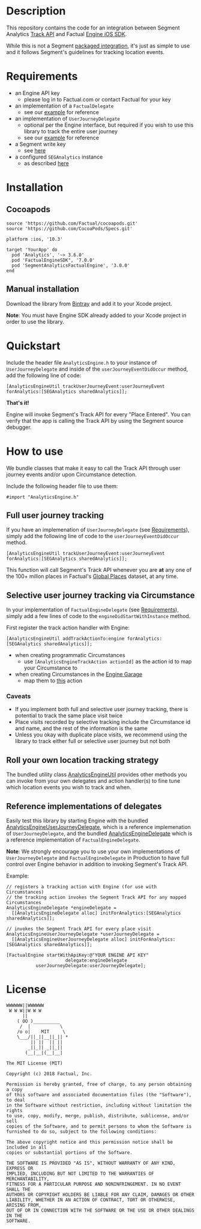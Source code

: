 # Description

This repository contains the code for an integration between Segment Analytics [Track API](https://segment.com/docs/sources/mobile/ios/#track)
and Factual [Engine iOS SDK](http://developer.factual.com/engine/ios).

While this is not a Segment [packaged integration](https://segment.com/docs/guides/partners/packaged-integration.md), it's just as simple to use
and it follows Segment's guidelines for tracking location events.

# Requirements

* an Engine API key
  * please log in to Factual.com or contact Factual for your key
* an implementation of a `FactualDelegate`
  * see our [example](http://developer.factual.com/engine/ios/#implementation) for reference
* an implementation of `UserJourneyDelegate`
  * optional per the Engine interface, but required if you wish to use this library to track the entire user journey
  * see our [example](http://developer.factual.com/engine/ios/#implementation) for reference
* a Segment write key
  * see [here](https://segment.com/docs/guides/setup/how-do-i-find-my-write-key/)
* a configured `SEGAnalytics` instance
  * as described [here](https://segment.com/docs/sources/mobile/ios/#install-the-sdk)

# Installation

## Cocoapods

```
source 'https://github.com/Factual/cocoapods.git'
source 'https://github.com/CocoaPods/Specs.git'

platform :ios, '10.3'

target 'YourApp' do
  pod 'Analytics', '~> 3.6.0'
  pod 'FactualEngineSDK", '7.0.0'
  pod 'SegmentAnalyticsFactualEngine', '3.0.0'
end
```

## Manual installation

Download the library from [Bintray](https://factual.bintray.com/files) and add it to your Xcode project.

**Note**: You must have Engine SDK already added to your Xcode project in order to use the library.

# Quickstart

Include the header file `AnalyticsEngine.h` to your instance of `UserJourneyDelegate` and inside of the `userJourneyEventDidOccur` method, add the following line of code:

```
[AnalyticsEngineUtil trackUserJourneyEvent:userJourneyEvent forAnalytics:[SEGAnalytics sharedAnalytics]];
```

**That's it!**

Engine will invoke Segment's Track API for every "Place Entered". You can verify that the app is calling the Track API by using the Segment source debugger.

# How to use

We bundle classes that make it easy to call the Track API through user journey events and/or upon Circumstance detection.

Include the following header file to use them:

```
#import "AnalyticsEngine.h"
```

## Full user journey tracking

If you have an implemenation of `UserJourneyDelegate` (see [Requirements](#requirements)), simply add the following line of code to the `userJourneyEventDidOccur` method.

```
[AnalyticsEngineUtil trackUserJourneyEvent:userJourneyEvent forAnalytics:[SEGAnalytics sharedAnalytics]];
```

This function will call Segment's Track API whenever you are **at** any one of the 100+ millon places in Factual's [Global Places](http://www.factual.com/products/global) dataset, at any time.

## Selective user journey tracking via Circumstance

In your implementation of `FactualEngineDelegate` (see [Requirements](#requirements)), simply add a few lines of code to the `engineDidStartWithInstance` method.

First register the track action handler with Engine:

```
[AnalyticsEngineUtil addTrackActionTo:engine forAnalytics:[SEGAnalytics sharedAnalytics]];
```

* when creating programmatic Circumstances
  * use `[AnalyticsEngineTrackAction actionId]` as the action id to map your Circumstance to
* when creating Circumstances in the [Engine Garage](https://engine.factual.com/garage)
  * map them to [this](blob/master/library/SegmentAnalyticsFactualEngine/AnalyticsEngineTrackAction.m#L17) action

### Caveats

* If you implement both full and selective user journey tracking, there is potential to track the same place visit twice
* Place visits recorded by selective tracking include the Circumstance id and name, and the rest of the information is the same
* Unless you okay with duplicate place visits, we recommend using the library to track either full or selective user journey but not both

## Roll your own location tracking strategy

The bundled utility class [AnalyticsEngineUtil](blob/master/library/SegmentAnalyticsFactualEngine/AnalyticsEngine.h)
provides other methods you can invoke from your own delegates and action handler(s) to fine tune which location events you wish to track and when.

## Reference implementations of delegates

Easily test this library by starting Engine with the bundled [AnalyticsEngineUserJourneyDelegate](blob/master/library/SegmentAnalyticsFactualEngine/AnalyticsEngineUserJourneyDelegate.m),
which is a reference implemenation of `UserJourneyDelegate`, and the bundled [AnalyticsEngineDelegate](blob/master/library/SegmentAnalyticsFactualEngine/AnalyticsEngineDelegate.m) which is a reference implementation of `FactualEngineDelegate`.

**Note**: We strongly encourage you to use your own implementations of `UserJourneyDelegate` and `FactualEngineDelegate` in Production to have full control over Engine behavior in addition to invoking Segment's Track API.

Example:
```
// registers a tracking action with Engine (for use with Circumstances)
// the tracking action invokes the Segment Track API for any mapped Circumstances
AnalyticsEngineDelegate *engineDelegate =
  [[AnalyticsEngineDelegate alloc] initForAnalytics:[SEGAnalytics sharedAnalytics]];

// invokes the Segment Track API for every place visit
AnalyticsEngineUserJourneyDelegate *userJourneyDelegate =
  [[AnalyticsEngineUserJourneyDelegate alloc] initForAnalytics:[SEGAnalytics sharedAnalytics]];

[FactualEngine startWithApiKey:@"YOUR ENGINE API KEY"
                      delegate:engineDelegate
           userJourneyDelegate:userJourneyDelegate];
```

# License

```
WWWWWW||WWWWWW
 W W W||W W W
      ||
    ( OO )__________
     /  |           \
    /o o|    MIT     \
    \___/||_||__||_|| *
         || ||  || ||
        _||_|| _||_||
       (__|__|(__|__|

The MIT License (MIT)

Copyright (c) 2018 Factual, Inc.

Permission is hereby granted, free of charge, to any person obtaining a copy
of this software and associated documentation files (the "Software"), to deal
in the Software without restriction, including without limitation the rights
to use, copy, modify, merge, publish, distribute, sublicense, and/or sell
copies of the Software, and to permit persons to whom the Software is
furnished to do so, subject to the following conditions:

The above copyright notice and this permission notice shall be included in all
copies or substantial portions of the Software.

THE SOFTWARE IS PROVIDED "AS IS", WITHOUT WARRANTY OF ANY KIND, EXPRESS OR
IMPLIED, INCLUDING BUT NOT LIMITED TO THE WARRANTIES OF MERCHANTABILITY,
FITNESS FOR A PARTICULAR PURPOSE AND NONINFRINGEMENT. IN NO EVENT SHALL THE
AUTHORS OR COPYRIGHT HOLDERS BE LIABLE FOR ANY CLAIM, DAMAGES OR OTHER
LIABILITY, WHETHER IN AN ACTION OF CONTRACT, TORT OR OTHERWISE, ARISING FROM,
OUT OF OR IN CONNECTION WITH THE SOFTWARE OR THE USE OR OTHER DEALINGS IN THE
SOFTWARE.
```

